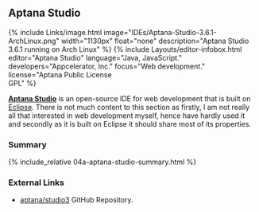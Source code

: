 ## Aptana Studio
{% include Links/image.html image="IDEs/Aptana-Studio-3.6.1-ArchLinux.png" width="1130px" float="none" description="Aptana Studio 3.6.1 running on Arch Linux" %}
{% include Layouts/editor-infobox.html editor="Aptana Studio" language="Java, JavaScript." developers="Appcelerator, Inc." focus="Web development." license="Aptana Public License <br/>GPL" %}

[**Aptana Studio**](http://www.aptana.com/products/studio3.html) is an open-source IDE for web development that is built on [Eclipse](#eclipse). There is not much content to this section as firstly, I am not really all that interested in web development myself, hence have hardly used it and secondly as it is built on Eclipse it should share most of its properties.

### Summary
{% include_relative 04a-aptana-studio-summary.html %}

### External Links
* [aptana/studio3](https://github.com/aptana/studio3) GitHub Repository.

